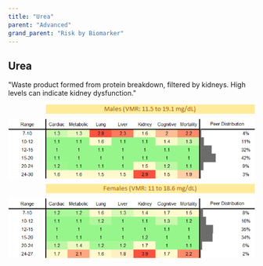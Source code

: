 ```yaml
---
title: "Urea"
parent: "Advanced"
grand_parent: "Risk by Biomarker"
---
```



## Urea


"Waste product formed from protein breakdown, filtered by kidneys. High levels can indicate kidney dysfunction."

<div style="display: flex; flex-direction: column; gap: 10px;">

  <img src="/assets/images/vmrbiomarker_urea__male.png" alt="Urea VMR Male" style="margin-left: 15%">
  <img src="/assets/images/rr_urea__male.png" alt="Urea RR Male">

  <img src="/assets/images/vmrbiomarker_urea__female.png" alt="Urea VMR Female" style="margin-left: 15%; ">
  <img src="/assets/images/rr_urea__female.png" alt="Urea RR Female">

</div>



